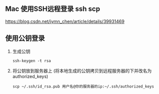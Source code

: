 ## Mac 使用SSH远程登录 ssh scp
https://blog.csdn.net/jymn_chen/article/details/39931469


## 使用公钥登录

1. 生成公钥
   
    ```
    ssh-keygen -t rsa

    ```

2. 将公钥放到服务器上 (将本地生成的公钥拷贝到远程服务器的下并改名为authorized_keys)

    ```
    scp ~/.ssh/id_rsa.pub 用户名@你的服务器的ip:~/.ssh/authorized_keys
    ```